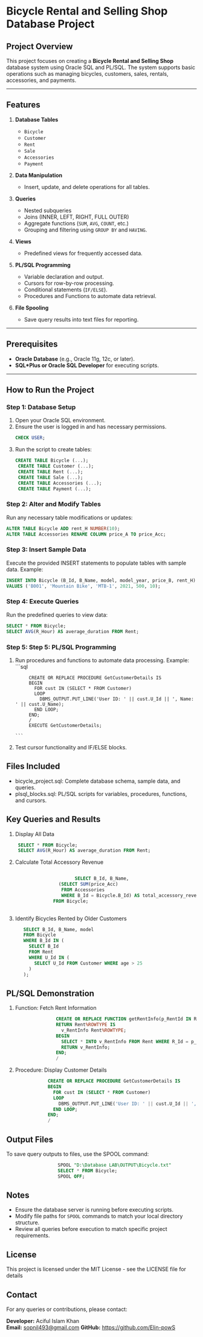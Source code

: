 # Bicycle Rental and Selling Shop Database Project

## Project Overview
This project focuses on creating a **Bicycle Rental and Selling Shop** database system using Oracle SQL and PL/SQL. The system supports basic operations such as managing bicycles, customers, sales, rentals, accessories, and payments.

---

## Features

1. **Database Tables**  
   - `Bicycle`  
   - `Customer`  
   - `Rent`  
   - `Sale`  
   - `Accessories`  
   - `Payment`

2. **Data Manipulation**  
   - Insert, update, and delete operations for all tables.  

3. **Queries**  
   - Nested subqueries  
   - Joins (INNER, LEFT, RIGHT, FULL OUTER)  
   - Aggregate functions (`SUM`, `AVG`, `COUNT`, etc.)  
   - Grouping and filtering using `GROUP BY` and `HAVING`.  

4. **Views**  
   - Predefined views for frequently accessed data.  

5. **PL/SQL Programming**  
   - Variable declaration and output.  
   - Cursors for row-by-row processing.  
   - Conditional statements (`IF/ELSE`).  
   - Procedures and Functions to automate data retrieval.  

6. **File Spooling**  
   - Save query results into text files for reporting.

---

## Prerequisites
- **Oracle Database** (e.g., Oracle 11g, 12c, or later).  
- **SQL*Plus or Oracle SQL Developer** for executing scripts.  

---

## How to Run the Project

### Step 1: Database Setup
1. Open your Oracle SQL environment.  
2. Ensure the user is logged in and has necessary permissions.  
   ```sql
   CHECK USER;
   ```
3. Run the script to create tables:  
   ```sql
   CREATE TABLE Bicycle (...);
    CREATE TABLE Customer (...);
    CREATE TABLE Rent (...);
    CREATE TABLE Sale (...);
    CREATE TABLE Accessories (...);
    CREATE TABLE Payment (...);
   ```

### Step 2: Alter and Modify Tables
Run any necessary table modifications or updates:
   ```sql
ALTER TABLE Bicycle ADD rent_H NUMBER(10);
ALTER TABLE Accessories RENAME COLUMN price_A TO price_Acc;
   ```

### Step 3: Insert Sample Data
Execute the provided INSERT statements to populate tables with sample data. Example:
   ```sql
INSERT INTO Bicycle (B_Id, B_Name, model, model_year, price_B, rent_H) 
VALUES ('B001', 'Mountain Bike', 'MTB-1', 2021, 500, 10);
   ```
### Step 4: Execute Queries
Run the predefined queries to view data:
   ```sql
SELECT * FROM Bicycle;  
SELECT AVG(R_Hour) AS average_duration FROM Rent;
   ```

### Step 5: Step 5: PL/SQL Programming
1. Run procedures and functions to automate data processing. Example:
       ```sql
   
            CREATE OR REPLACE PROCEDURE GetCustomerDetails IS
            BEGIN
              FOR cust IN (SELECT * FROM Customer) 
              LOOP
                DBMS_OUTPUT.PUT_LINE('User ID: ' || cust.U_Id || ', Name: ' || cust.U_Name);
              END LOOP;
            END;
            /
            EXECUTE GetCustomerDetails;

       ```

2. Test cursor functionality and IF/ELSE blocks.


## Files Included
  - bicycle_project.sql: Complete database schema, sample data, and queries.
  - plsql_blocks.sql: PL/SQL scripts for variables, procedures, functions, and cursors.

## Key Queries and Results
  1. Display All Data
     ```sql
      SELECT * FROM Bicycle;  
      SELECT AVG(R_Hour) AS average_duration FROM Rent;
     ```
   2. Calculate Total Accessory Revenue
      ```sql
      
                            SELECT B_Id, B_Name, 
                      (SELECT SUM(price_Acc) 
                       FROM Accessories 
                       WHERE B_Id = Bicycle.B_Id) AS total_accessory_revenue
                    FROM Bicycle;
        
       ```   

   3. Identify Bicycles Rented by Older Customers

       ```sql
          SELECT B_Id, B_Name, model 
          FROM Bicycle 
          WHERE B_Id IN (
            SELECT B_Id 
            FROM Rent 
            WHERE U_Id IN (
              SELECT U_Id FROM Customer WHERE age > 25
            )
          );
      
         ```


 ## PL/SQL Demonstration
  1. Function: Fetch Rent Information
     ```sql
                    CREATE OR REPLACE FUNCTION getRentInfo(p_RentId IN Rent.R_Id%TYPE) 
                    RETURN Rent%ROWTYPE IS
                      v_RentInfo Rent%ROWTYPE;
                    BEGIN
                      SELECT * INTO v_RentInfo FROM Rent WHERE R_Id = p_RentId;
                      RETURN v_RentInfo;
                    END;
                    / 
      ```
   2. Procedure: Display Customer Details
      ```sql
                  CREATE OR REPLACE PROCEDURE GetCustomerDetails IS
                  BEGIN
                    FOR cust IN (SELECT * FROM Customer) 
                    LOOP
                      DBMS_OUTPUT.PUT_LINE('User ID: ' || cust.U_Id || ', Name: ' || cust.U_Name);
                    END LOOP;
                  END;
                  /
       ```

  ## Output Files  
  To save query outputs to files, use the SPOOL command:
   ```sql
                      SPOOL "D:\Database LAB\OUTPUT\Bicycle.txt"
                      SELECT * FROM Bicycle;
                      SPOOL OFF;
   ```
  ## Notes  
- Ensure the database server is running before executing scripts.  
- Modify file paths for `SPOOL` commands to match your local directory structure.  
- Review all queries before execution to match specific project requirements.
  
## License

This project is licensed under the MIT License - see the LICENSE file for details

## Contact

For any queries or contributions, please contact:

**Developer:** Aciful Islam Khan   
**Email:** sopnil493@gmail.com 
**GitHub:**  https://github.com/Elin-powS               
